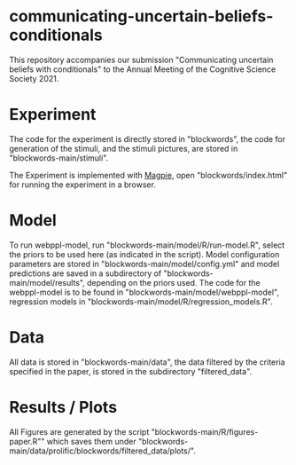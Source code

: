 # communicating-uncertain-beliefs-conditionals

This repository accompanies our submission "Communicating uncertain beliefs with conditionals" to the Annual Meeting of the Cognitive Science Society 2021.

# Experiment

The code for the experiment is directly stored in "blockwords", the code 
for generation of the stimuli, and the stimuli pictures, are stored in "blockwords-main/stimuli".

The Experiment is implemented with [Magpie](https://magpie-ea.github.io/magpie-site/index.html), open "blockwords/index.html" for running the experiment in a browser.

# Model 

To run webppl-model, run "blockwords-main/model/R/run-model.R", select the priors to be used here (as indicated in the script). 
Model configuration parameters are stored in "blockwords-main/model/config.yml" and 
model predictions are saved in a subdirectory of "blockwords-main/model/results", 
depending on the priors used.
The code for the webppl-model is to be found in "blockwords-main/model/webppl-model",
regression models in "blockwords-main/model/R/regression_models.R".

# Data

All data is stored in "blockwords-main/data", the data filtered by the criteria 
specified in the paper, is stored in the subdirectory  "filtered_data".


# Results / Plots

All Figures are generated by the script "blockwords-main/R/figures-paper.R"" which saves
them under "blockwords-main/data/prolific/blockwords/filtered_data/plots/".


